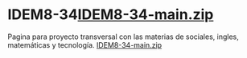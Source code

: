 # IDEM8-34[IDEM8-34-main.zip](https://github.com/cuscuz1/IDEM8-34/files/11227619/IDEM8-34-main.zip)

Pagina para proyecto transversal con las materias de sociales, ingles, matemáticas y tecnología.
[IDEM8-34-main.zip](https://github.com/cuscuz1/IDEM8-34/files/11212141/IDEM8-34-main.zip)
